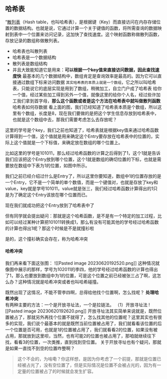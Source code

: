 ## 哈希表
“[散列表](https://so.csdn.net/so/search?q=%E6%95%A3%E5%88%97%E8%A1%A8&spm=1001.2101.3001.7020)（Hash table，也叫哈希表），是根据键（Key）而直接访问在内存存储位置的数据结构。也就是说，它通过计算一个关于键值的函数，将所需查询的数据映射到表中一个位置来访问记录，这加快了查找速度。这个映射函数称做散列函数，存放记录的数组称做散列表。
- 哈希表也叫散列表
- 哈希表是一个数据结构
- 散列表是数组结构
- 并且大致能知道它是用来：**可以根据一个key值来直接访问数据，因此查找速度快**
最基本的几个数据结构中，数组肯定是查询效率是最高的。因为它可以直接通过数组下标来访问数据
`其实哈希表的本质上就是一个数组`，它之所以叫哈希表，只能说它的底层实现是用到了数组，稍微加工，自立门户成了哈希表
给你一个值，经过某些加工得到另外一个值，就像这里的给你个人名，经过些许加工我们拿到首字母，**那么这个函数或者是这个方法在哈希表中就叫做散列函数**
哈希表如何存数据
看上面的图，我们已经知道了哈希表本质是个数组，所以这里有个数组，长度是8，现在我们要做的是把这个学生信息存放到哈希表中，也就是这个数组中去，那我们需要考虑怎么去存放呢？

这里的学号是个key，我们之前也知道了，哈希表就是根据key值来通过哈希函数计算得到一个值，这个值就是用来确定这个Entry要存放在哈希表中的位置的，实际上这个值就是一个下标值，来确定放在数组的哪个位置上。

比如这里的学号是101011，那么经过哈希函数的计算之后得到了1，这个1就是告诉我们应该把这个Entry放到哪个位置，这个1就是数组的确切位置的下标，也就是需要放在数组中下表为1的位置，如图中所示。

我们之前已经介绍过什么是Entry了，所以这里你要知道，数组中1的位置存放的是一个Entry，它不是一个简单的单个数值，而是一个键值对，也就是存放了key和value，key就是学号101011，value就是张三，我们经过哈希函数计算得出的1只是为了确定这个Entry该放在哪个位置而已。

现在我们就成功把这个Entry放到了哈希表中了

但有同学就会提出疑问：那就是这个哈希函数，是不是有一个特定的加工过程，比如可以经过某种计算把101011转换成1，那么有没有可能其他的学号经过哈希函数的计算也得出1呢？那这个时候是不是就撞衫啦

是的，这个撞衫确实会存在，称为哈希冲突
#### 哈希冲突

我们再来看下面这张图：
![[Pasted image 20230620192520.png]]
这种情况就像图中展示的那样，学号为102011的李四，他的学号经过哈希函数的计算也得出了1，那么也要放到数组中为1的位置，可是这个位置之前已经被张三占了啊，这怎么办？这种情况就是哈希冲突或者也叫哈希碰撞。

既然出现了这情况，不能不管李四啊，总得给他找个位置啊，怎么找呢？
**处理哈希冲突**  
有两种主要的方法：一个是开放寻址法，一个是拉链法。
（1）开放寻址法
![[Pasted image 20230620192620.png]]
开放寻址法其实简单来说就是，既然位置被占了，那就另外再找个位置不就得了，怎么找其他的位置呢？这里其实也有很多的实现，我们说个最基本的就是既然当前位置被占用了，我们就看看该位置的后一个位置是否可用，也就是1的位置被占用了，我们就看看2的位置，如果没有被占用，那就放到这里呗，当然，也有可能2的位置也被占用了，那咱就继续往下找，看看3的位置，一次类推，直到找到空位置。
关于开放寻址也有个疑问，那就是如果一直找不到空的位置咋整啊？

> 这个不会的，为啥嘞？你这样想，是因为你考虑了一个前提，那就是位置已经被占光了，没有空位置了，但是实际情况是位置不会被占光的，因为有一定量的位置被占了的时候就会发生扩容。
